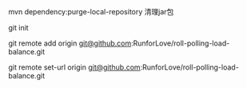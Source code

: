 mvn dependency:purge-local-repository 清理jar包

git init

git remote add origin git@github.com:RunforLove/roll-polling-load-balance.git 

git remote set-url origin git@github.com:RunforLove/roll-polling-load-balance.git 
